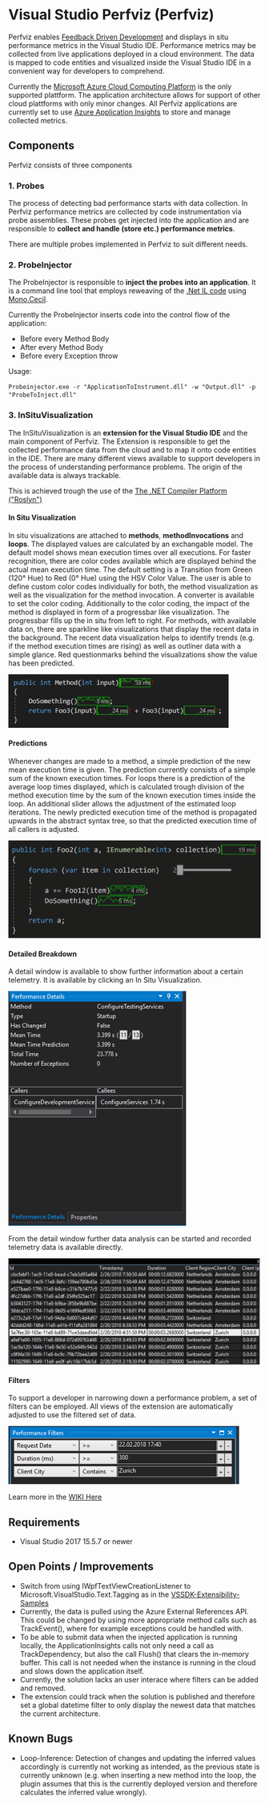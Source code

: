 # Visual Studio Perfviz (Perfviz)

Perfviz enables [Feedback Driven Development](http://cloudwave-fp7.eu/content/feedback-driven-development) and displays in situ performance metrics in the Visual Studio IDE. Performance metrics may be collected from live applications deployed in a cloud environment. The data is mapped to code entities and visualized inside the Visual Studio IDE in a convenient way for developers to comprehend.

Currently the [Microsoft Azure Cloud Computing Platform](https://azure.microsoft.com/) is the only supported plattform. The application architecture allows for support of other cloud plattforms with only minor changes. All Perfviz applications are currently set to use [Azure Application Insights](https://azure.microsoft.com/en-us/services/application-insights/) to store and manage collected metrics.

## Components
Perfviz consists of three components

### 1. Probes
The process of detecting bad performance starts with data collection. In Perfviz performance metrics are collected by code instrumentation via probe assemblies. These probes get injected into the application and are responsible to **collect and handle (store etc.) performance metrics**.

There are multiple probes implemented in Perfviz to suit different needs.

### 2. ProbeInjector
The ProbeInjector is responsible to **inject the probes into an application**. It is a command line tool that employs reweaving of the [.Net IL code](https://en.wikipedia.org/wiki/Common_Intermediate_Language) using [Mono.Cecil](http://www.mono-project.com/docs/tools+libraries/libraries/Mono.Cecil/).

Currently the ProbeInjector inserts code into the control flow of the application:
* Before every Method Body
* After every Method Body
* Before every Exception throw

Usage:

```
Probeinjector.exe -r "ApplicationToInstrument.dll" -w "Output.dll" -p "ProbeToInject.dll"
```


### 3. InSituVisualization
The InSituVisualization is an **extension for the Visual Studio IDE** and the main component of Perfviz. The Extension is responsible to get the collected performance data from the cloud and to map it onto code entities in the IDE. There are many different views available to support developers in the process of understanding performance problems. The origin of the available data is always trackable.

This is achieved trough the use of the [The .NET Compiler Platform ("Roslyn")](https://github.com/dotnet/roslyn)


#### In Situ Visualization
In situ visualizations are attached to **methods**, **methodInvocations** and **loops**. The displayed values are calculated by an exchangable model. The default model shows mean execution times over all executions. For faster recognition, there are color codes available which are displayed behind the actual mean execution time. The default setting is a Transition from Green (120° Hue) to Red (0° Hue) using the HSV Color Value. The user is able to define custom color codes individually for both, the method visualization as well as the visualization for the method invocation. A converter is available to set the color coding. Additionally to the color coding, the impact of the method is displayed in form of a progressbar like visualization. The progressbar fills up the in situ from left to right. For methods, with available data on, there are sparkline like visualizations that display the recent data in the background. The recent data visualization helps to identify trends (e.g. if the method execution times are rising) as well as outliner data with a simple glance. Red questionmarks behind the visualizations show the value has been predicted.

![In Situ Visualization](https://github.com/sealuzh/visual-studio-perfviz/blob/master/Screenshots/SimpleMethod.PNG)

#### Predictions
Whenever changes are made to a method, a simple prediction of the new mean execution time is given. The prediction currently consists of a simple sum of the known execution times. 
For loops there is a prediction of the average loop times displayed, which is calculated trough division of the method execution time by the sum of the known execution times inside the loop. An additional slider allows the adjustment of the estimated loop iterations. The newly predicted execution time of the method is propagated upwards in the abstract syntax tree, so that the predicted execution time of all callers is adjusted.

![Loop Predictions](https://github.com/sealuzh/visual-studio-perfviz/blob/master/Screenshots/Slider.gif)

#### Detailed Breakdown
A detail window is available to show further information about a certain telemetry. It is available by clicking an In Situ Visualization.

![Details](https://github.com/sealuzh/visual-studio-perfviz/blob/master/Screenshots/PerformanceDetails.PNG)

From the detail window further data analysis can be started and recorded telemetry data is available directly.

![Recorded Telemetry](https://github.com/sealuzh/visual-studio-perfviz/blob/master/Screenshots/RecordedTelemetry.PNG)

#### Filters
To support a developer in narrowing down a performance problem, a set of filters can be employed. All views of the extension are automatically adjusted to use the filtered set of data.

![Filters](https://github.com/sealuzh/visual-studio-perfviz/blob/master/Screenshots/PerformanceFilters.PNG)

Learn more in the [WIKI Here](../../wiki/Home)



## Requirements

* Visual Studio 2017 15.5.7 or newer

## Open Points / Improvements

* Switch from using IWpfTextViewCreationListener to Microsoft.VisualStudio.Text.Tagging as in the [VSSDK-Extensibility-Samples](https://github.com/Microsoft/VSSDK-Extensibility-Samples/tree/master/Intra-text_Adornment)
* Currently, the data is pulled using the Azure External References API. This could be changed by using more appropriate method calls such as TrackEvent(), where for example exceptions could be handled with.
* To be able to submit data when the injected application is running locally, the ApplicationInsights calls not only need a call as TrackDependency, but also the call Flush() that clears the in-memory buffer. This call is not needed when the instance is running in the cloud and slows down the application itself.
* Currently, the solution lacks an user interace where filters can be added and removed.
* The extension could track when the solution is published and therefore set a global datetime filter to only display the newest data that matches the current architecture.

## Known Bugs

* Loop-Inference: Detection of changes and updating the inferred values accordingly is currently not working as intended, as the previous state is currently unknown (e.g. when inserting a new method into the loop, the plugin assumes that this is the currently deployed version and therefore calculates the inferred value wrongly).

